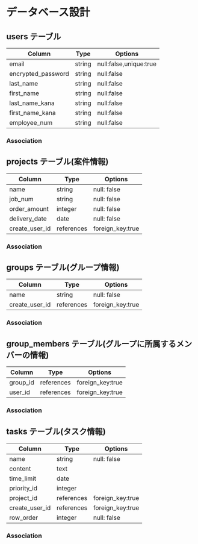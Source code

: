 # データベース設計

## users テーブル

| Column             | Type    | Options                |
| ------------------ | ------- | ---------------------- |
| email              | string  | null:false,unique:true |
| encrypted_password | string  | null:false             |
| last_name          | string  | null:false             |
| first_name         | string  | null:false             |
| last_name_kana     | string  | null:false             |
| first_name_kana    | string  | null:false             |
| employee_num       | string  | null:false             |

### Association


## projects テーブル(案件情報)

| Column                 | Type                 | Options          |
| ---------------------- | -------------------- | ---------------- |
| name                   | string               | null: false      |
| job_num                | string               | null: false      |
| order_amount           | integer              | null: false      |
| delivery_date          | date                 | null: false      |
| create_user_id         | references           | foreign_key:true |

### Association


## groups テーブル(グループ情報)

| Column                 | Type                 | Options          |
| ---------------------- | -------------------- | ---------------- |
| name                   | string               | null: false      |
| create_user_id         | references           | foreign_key:true |


### Association

## group_members テーブル(グループに所属するメンバーの情報)

| Column                 | Type                 | Options          |
| ---------------------- | -------------------- | ---------------- |
| group_id               | references           | foreign_key:true |
| user_id                | references           | foreign_key:true |

### Association


## tasks テーブル(タスク情報)

| Column                 | Type                 | Options          |
| ---------------------- | -------------------- | ---------------- |
| name                   | string               | null: false      |
| content                | text                 |                  |
| time_limit             | date                 |                  |
| priority_id            | integer              |                  |
| project_id             | references           | foreign_key:true |
| create_user_id         | references           | foreign_key:true |
| row_order              | integer              | null: false |


### Association


